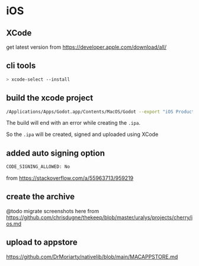 # iOS

## XCode

get latest version from <https://developer.apple.com/download/all/>

## cli tools

```sh
> xcode-select --install
```

## build the xcode project

```sh
/Applications/Apps/Godot.app/Contents/MacOS/Godot --export "iOS Production" --no-window
```

The build will end with an error while creating the `.ipa`.

So the `.ipa` will be created, signed and uploaded using XCode

## added auto signing option

```sh
CODE_SIGNING_ALLOWED: No
```

from <https://stackoverflow.com/a/55963713/959219>

## create the archive

@todo migrate screenshots here from <https://github.com/chrisdugne/thekeep/blob/master/uralys/projects/cherry/ios.md>

## upload to appstore

<https://github.com/DrMoriarty/nativelib/blob/main/MACAPPSTORE.md>
